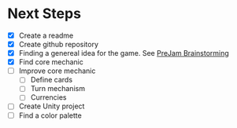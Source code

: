 # Next Steps
- [x] Create a readme
- [x] Create github repository
- [x] Finding a genereal idea for the game. See [PreJam Brainstorming](DevLog/PreJam%20Brainstorming.md)
- [x] Find core mechanic
- [ ] Improve core mechanic
	- [ ] Define cards
	- [ ] Turn mechanism
	- [ ] Currencies
- [ ] Create Unity project
- [ ] Find a color palette 